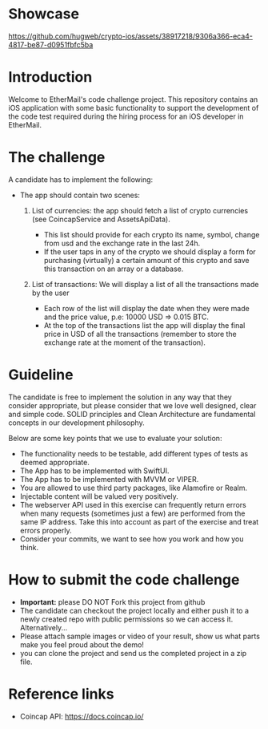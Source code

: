 # Showcase


https://github.com/hugweb/crypto-ios/assets/38917218/9306a366-eca4-4817-be87-d0951fbfc5ba



# Introduction
Welcome to EtherMail's code challenge project. This repository contains an iOS application with some basic functionality
to support the development of the code test required during the hiring process for an iOS developer in EtherMail.

# The challenge
A candidate has to implement the following:

- The app should contain two scenes:

  1) List of currencies: the app should fetch a list of crypto currencies (see CoincapService and AssetsApiData).
     - This list should provide for each crypto its name, symbol, change from usd and the exchange rate in the last 24h.
     - If the user taps in any of the crypto we should display a form for purchasing (virtually) a certain amount of this crypto and save this transaction on an array or a database.

  2) List of transactions: We will display a list of all the transactions made by the user 
     - Each row of the list will display the date when they were made and the price value, p.e: 10000 USD => 0.015 BTC.
     - At the top of the transactions list the app will display the final price in USD of all the transactions (remember to store the exchange rate at the moment of the transaction).

# Guideline
The candidate is free to implement the solution in any way that they consider appropriate, but please consider that we love well designed, clear and simple code. 
SOLID principles and Clean Architecture are fundamental concepts in our development philosophy.

Below are some key points that we use to evaluate your solution:
- The functionality needs to be testable, add different types of tests as deemed appropriate.
- The App has to be implemented with SwiftUI.
- The App has to be implemented with MVVM or VIPER.
- You are allowed to use third party packages, like Alamofire or Realm.
- Injectable content will be valued very positively.
- The webserver API used in this exercise can frequently return errors when many requests (sometimes just a few) are performed from the same IP address. Take this into account as part of the exercise and treat errors properly.
- Consider your commits, we want to see how you work and how you think.

# How to submit the code challenge
- **Important:** please DO NOT Fork this project from github
- The candidate can checkout the project locally and either push it to a newly created repo with public permissions so we can access it. Alternatively...
- Please attach sample images or video of your result, show us what parts make you feel proud about the demo!
- you can clone the project and send us the completed project in a zip file.

# Reference links
- Coincap API: https://docs.coincap.io/
